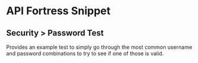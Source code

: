 # API Fortress Snippet
## Security > Password Test

Provides an example test to simply go through the most common username and password combinations to try to see if one of those is valid.